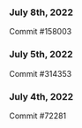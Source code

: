 ### July 8th, 2022

Commit #158003

### July 5th, 2022

Commit #314353


### July 4th, 2022

Commit #72281
